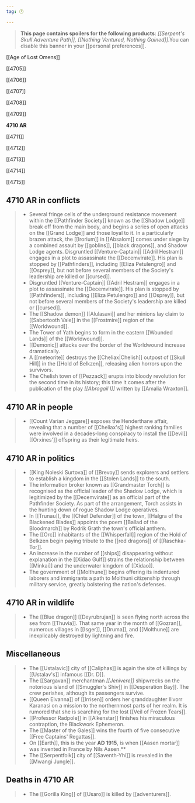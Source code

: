 ```yaml
---
tag: 🕛

---
```

>  **This page contains spoilers for the following products**: *[[Serpent's Skull Adventure Path]], [[Nothing Ventured, Nothing Gained]]*.You can disable this banner in your [[personal preferences]].



[[Age of Lost Omens]]


[[4705]]

[[4706]]

[[4707]]

[[4708]]

[[4709]]

**4710 AR**

[[4711]]

[[4712]]

[[4713]]

[[4714]]

[[4715]]



## 4710 AR in conflicts

>  - Several fringe cells of the underground resistance movement within the [[Pathfinder Society]] known as the [[Shadow Lodge]] break off from the main body, and begins a series of open attacks on the [[Grand Lodge]] and those loyal to it. In a particularly brazen attack, the [[Irorium]] in [[Absalom]] comes under siege by a combined assault by [[goblins]], [[black dragons]], and Shadow Lodge agents.
Disgruntled [[Venture-Captain]] [[Adril Hestram]] engages in a plot to assassinate the [[Decemvirate]]. His plan is stopped by [[Pathfinders]], including [[Eliza Petulengro]] and [[Osprey]], but not before several members of the Society's leadership are killed or [[cursed]].
>  - Disgruntled [[Venture-Captain]] [[Adril Hestram]] engages in a plot to assassinate the [[Decemvirate]]. His plan is stopped by [[Pathfinders]], including [[Eliza Petulengro]] and [[Osprey]], but not before several members of the Society's leadership are killed or [[cursed]].
>  - The [[Shadow demon]] [[Alulasavi]] and her minions lay claim to [[Sabertooth Vale]] in the [[Frostmire]] region of the [[Worldwound]].
>  - The Tower of Yath begins to form in the eastern [[Wounded Lands]] of the [[Worldwound]].
>  - [[Demonic]] attacks over the border of the Worldwound increase dramatically.
>  - A [[meteorite]] destroys the [[Cheliax|Chelish]] outpost of [[Skull Hill]] in the [[Hold of Belkzen]], releasing alien horrors upon the survivors.
>  - The Chelish town of [[Pezzack]] erupts into bloody revolution for the second time in its history; this time it comes after the publication of the play *[[Abrogail I]]* written by [[Amalia Wraxton]].


## 4710 AR in people

>  - [[Count Varian Jeggare]] exposes the Henderthane affair, revealing that a number of [[Cheliax's]] highest ranking families were involved in a decades-long conspiracy to install the [[Devil]] [[Orxines']] offspring as their legitimate heirs.


## 4710 AR in politics

>  - [[King Noleski Surtova]] of [[Brevoy]] sends explorers and settlers to establish a kingdom in the [[Stolen Lands]] to the south.
>  - The information broker known as [[Grandmaster Torch]] is recognised as the official leader of the Shadow Lodge, which is legitimized by the [[Decemvirate]] as an official part of the Pathfinder Society. As part of the arrangement, Torch assists in the hunting down of rogue Shadow Lodge operatives.
>  - In [[Trunau]], the [[Chief Defender]] of the town, [[Halgra of the Blackened Blades]] appoints the poem [[Ballad of the Bloodmarch]] by Rodrik Grath the town's official anthem.
>  - The [[Orc]] inhabitants of the [[Whisperfall]] region of the Hold of Belkzen begin paying tribute to the [[red dragons]] of [[Raschka-Tor]].
>  - An increase in the number of [[ships]] disappearing without explanation in the [[Xidao Gulf]] strains the relationship between [[Minkai]] and the underwater kingdom of [[Xidao]].
>  - The government of [[Molthune]] begins offering its indentured laborers and immigrants a path to Molthuni citizenship through military service, greatly bolstering the nation's defenses.


## 4710 AR in wildlife

>  - The [[Blue dragon]] [[Deyrubrujan]] is seen flying north across the sea from [[Thuvia]]. That same year in the month of [[Gozran]], numerous villages in [[Isger]], [[Druma]], and [[Molthune]] are inexplicably destroyed by lightning and fire.


## Miscellaneous

>  - The [[Ustalavic]] city of [[Caliphas]] is again the site of killings by [[Ustalav's]] infamous [[Dr. D]].
>  - The [[Sargavan]] merchantman *[[Jenivere]]* shipwrecks on the notorious island of [[Smuggler's Shiv]] in [[Desperation Bay]]. The crew perishes, although its passengers survive.
>  - [[Queen Elvanna]] of [[Irrisen]] orders her granddaughter Ilivorr Karanasi on a mission to the northernmost parts of her realm. It is rumored that she is searching for the lost [[Veil of Frozen Tears]].
>  - [[Professor Radpole]] in [[Alkenstar]] finishes his miraculous contraption, the Blackwork Ephemeron.
>  - The [[Master of the Gales]] wins the fourth of five consecutive [[Free Captains' Regattas]].
>  - On [[Earth]], this is the year **AD 1915**, is when [[Aasen mortar]] was invented in France by Nils Aasen.**
>  - The [[Serpentfolk]] city of [[Saventh-Yhi]] is revealed in the [[Mwangi Jungle]].


## Deaths in 4710 AR

>  - The [[Gorilla King]] of [[Usaro]] is killed by [[adventurers]].







